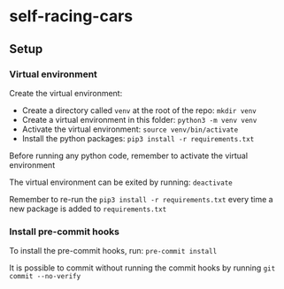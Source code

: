 # self-racing-cars

## Setup

### Virtual environment

Create the virtual environment:
* Create a directory called `venv` at the root of the repo: `mkdir venv`
* Create a virtual environment in this folder: `python3 -m venv venv`
* Activate the virtual environment: `source venv/bin/activate`
* Install the python packages: `pip3 install -r requirements.txt`

Before running any python code, remember to activate the virtual environment

The virtual environment can be exited by running: `deactivate`

Remember to re-run the `pip3 install -r requirements.txt` every time a new package is added to `requirements.txt`


### Install pre-commit hooks

To install the pre-commit hooks, run: `pre-commit install`

It is possible to commit without running the commit hooks by running `git commit --no-verify`
